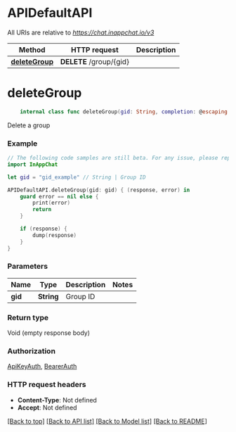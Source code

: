 # APIDefaultAPI

All URIs are relative to *https://chat.inappchat.io/v3*

Method | HTTP request | Description
------------- | ------------- | -------------
[**deleteGroup**](APIDefaultAPI.md#deletegroup) | **DELETE** /group/{gid} | 


# **deleteGroup**
```swift
    internal class func deleteGroup(gid: String, completion: @escaping (_ data: Void?, _ error: Error?) -> Void)
```



Delete a group

### Example
```swift
// The following code samples are still beta. For any issue, please report via http://github.com/OpenAPITools/openapi-generator/issues/new
import InAppChat

let gid = "gid_example" // String | Group ID

APIDefaultAPI.deleteGroup(gid: gid) { (response, error) in
    guard error == nil else {
        print(error)
        return
    }

    if (response) {
        dump(response)
    }
}
```

### Parameters

Name | Type | Description  | Notes
------------- | ------------- | ------------- | -------------
 **gid** | **String** | Group ID | 

### Return type

Void (empty response body)

### Authorization

[ApiKeyAuth](../README.md#ApiKeyAuth), [BearerAuth](../README.md#BearerAuth)

### HTTP request headers

 - **Content-Type**: Not defined
 - **Accept**: Not defined

[[Back to top]](#) [[Back to API list]](../README.md#documentation-for-api-endpoints) [[Back to Model list]](../README.md#documentation-for-models) [[Back to README]](../README.md)

